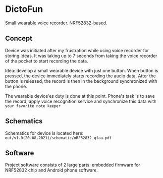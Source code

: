 # DictoFun

Small wearable voice recorder. NRF52832-based.

## Concept

Device was initiated after my frustration while using voice recorder for storing ideas. It was taking up to 7 seconds from taking the voice recorder of the pocket to start recording the data. 

Idea: develop a small wearable device with just one button. When button is pressed, the device immediately starts recording the audio data. After the button is released, the record is then in the background synchronized with the phone.

The wearable device'es duty is done at this point. Phone's task is to save the record, apply voice recognition service and synchronize this data with `your favorite note keeper`

## Schematics

Schematics for device is located here: `out/v1.0(20.08.2021)/schematic/nRF52832_qfaa.pdf`

## Software

Project software consists of 2 large parts: embedded firmware for NRF52832 chip and Android phone software.

